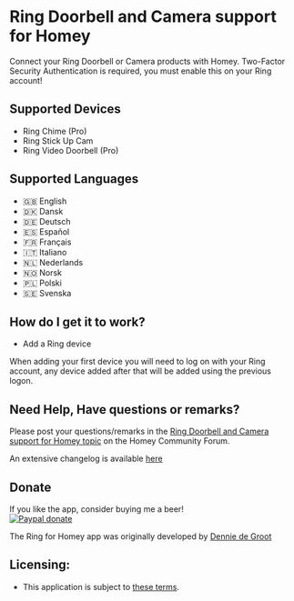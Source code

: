 # Ring Doorbell and Camera support for Homey
Connect your Ring Doorbell or Camera products with Homey.
Two-Factor Security Authentication is required, you must enable this on your Ring account!

## Supported Devices
* Ring Chime (Pro)
* Ring Stick Up Cam
* Ring Video Doorbell (Pro)

## Supported Languages
* 🇬🇧 English
* 🇩🇰 Dansk
* 🇩🇪 Deutsch
* 🇪🇸 Español
* 🇫🇷 Français
* 🇮🇹 Italiano
* 🇳🇱 Nederlands
* 🇳🇴 Norsk
* 🇵🇱 Polski
* 🇸🇪 Svenska

## How do I get it to work?
* Add a Ring device

When adding your first device you will need to log on with your Ring account, any device added after that will be added using the previous logon.

## Need Help, Have questions or remarks?

Please post your questions/remarks in the [Ring Doorbell and Camera support for Homey topic](https://community.homey.app/t/76364) on the Homey Community Forum.

An extensive changelog is available [here](https://community.homey.app/t/76364/3)

## Donate
If you like the app, consider buying me a beer!  
[![Paypal donate][pp-donate-image]][pp-donate-link]

[pp-donate-link]: https://www.paypal.me/daneedekruyff
[pp-donate-image]: https://www.paypalobjects.com/webstatic/en_US/i/btn/png/btn_donate_92x26.png

The Ring for Homey app was originally developed by [Dennie de Groot](https://github.com/denniedegroot)

## Licensing:
* This application is subject to [these terms](https://github.com/daneedk/com.amazon.ring/blob/master/LICENSE).